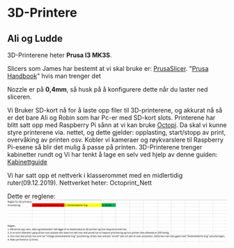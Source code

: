 # 3D-Printere
## Ali og Ludde
3D-Printerene heter **Prusa I3 MK3S**.

Slicers som James har bestemt at vi skal bruke er: [PrusaSlicer](https://cdn.prusa3d.com/downloads/drivers/prusa3d_win_2_2_8.exe#_ga=2.168176611.334666038.1575547204-1800476386.1574322674). "[Prusa Handbook](https://cdn.prusa3d.com/downloads/manual/prusa3d_manual_mk3s_en_3_12.pdf#_ga=2.222300761.334666038.1575547204-1800476386.1574322674)" hvis man trenger det

Nozzle er på **0,4mm**, så husk på å konfigurere dette når du laster ned sliceren.

Vi Bruker SD-kort nå for å laste opp filer til 3D-printerene, og akkurat nå så er det bare Ali og Robin som har Pc-er med SD-kort slots.
Printerene har blitt satt opp med Raspberry Pi sånn at vi kan bruke [Octopi](https://octoprint.org/download/). Da skal vi kunne styre printerene via. nettet, og dette gjelder: opplasting, start/stopp av print, overvåking av printen osv. Kobler vi kameraer og røykvarslere til Raspberry Pi-esene så blir det mulig å passe på printen.
3D-Printerene trenger kabinetter rundt og Vi har tenkt å lage en selv ved hjelp av denne guiden: [Kabinettguide](https://blog.prusaprinters.org/cheap-simple-3d-printer-enclosure/)

Vi har satt opp et nettverk i klasserommet med en midlertidig ruter(09.12.2019). Nettverket heter: Octoprint_Nett

Dette er reglene:
![Regler](bilder/image.png)





